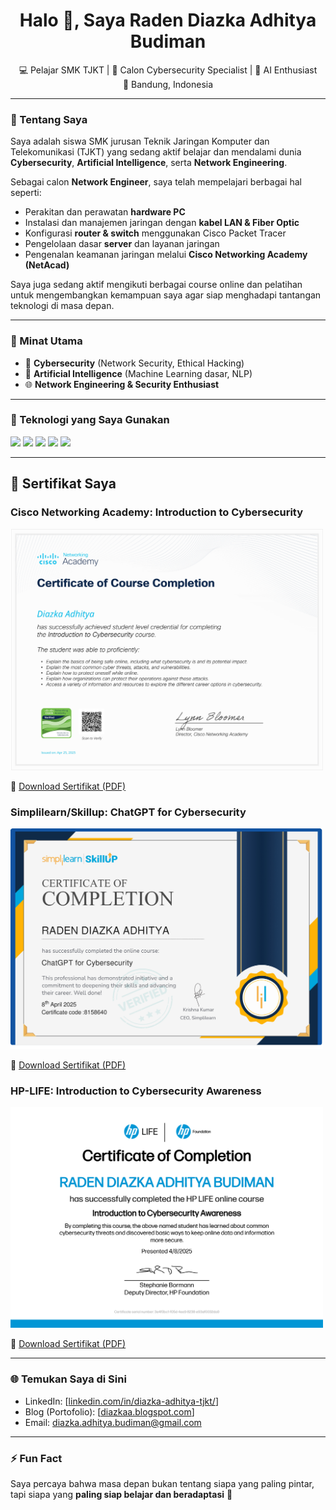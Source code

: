<h1 align="center">Halo 👋, Saya Raden Diazka Adhitya Budiman</h1>
<p align="center">
  💻 Pelajar SMK TJKT | 🔐 Calon Cybersecurity Specialist | 🤖 AI Enthusiast <br>
  📍 Bandung, Indonesia
</p>

---

### 🔧 Tentang Saya
Saya adalah siswa SMK jurusan Teknik Jaringan Komputer dan Telekomunikasi (TJKT) yang sedang aktif belajar dan mendalami dunia **Cybersecurity**, **Artificial Intelligence**, serta **Network Engineering**.

Sebagai calon **Network Engineer**, saya telah mempelajari berbagai hal seperti:
- Perakitan dan perawatan **hardware PC**
- Instalasi dan manajemen jaringan dengan **kabel LAN & Fiber Optic**
- Konfigurasi **router & switch** menggunakan Cisco Packet Tracer
- Pengelolaan dasar **server** dan layanan jaringan
- Pengenalan keamanan jaringan melalui **Cisco Networking Academy (NetAcad)**

Saya juga sedang aktif mengikuti berbagai course online dan pelatihan untuk mengembangkan kemampuan saya agar siap menghadapi tantangan teknologi di masa depan.

---

### 🎯 Minat Utama
- 🔐 **Cybersecurity** (Network Security, Ethical Hacking)
- 🤖 **Artificial Intelligence** (Machine Learning dasar, NLP)
- 🌐 **Network Engineering & Security Enthusiast**

---

### 🧰 Teknologi yang Saya Gunakan
<p align="left">
  <img src="https://img.shields.io/badge/Linux-🖥️-black" />
  <img src="https://img.shields.io/badge/Cisco%20Packet%20Tracer-blue" />
  <img src="https://img.shields.io/badge/Python-🐍-yellow" />
  <img src="https://img.shields.io/badge/GitHub-grey" />
  <img src="https://img.shields.io/badge/VS%20Code-blue" />
</p>

---

## 📄 Sertifikat Saya

### Cisco Networking Academy: Introduction to Cybersecurity

<img src="https://github.com/raden-diazka/raden-diazka-introduction/blob/main/certificates/Cisco-Introduction-to-Cybersecurity.jpg?raw=true" alt="Cisco-Introduction-to-Cybersecurity" width="500"/>

🔗 [Download Sertifikat (PDF)](https://github.com/raden-diazka/raden-diazka-introduction/blob/main/certificates/Cisco-Introduction-to-Cybersecurity.pdf)

### Simplilearn/Skillup: ChatGPT for Cybersecurity

<img src="https://github.com/raden-diazka/raden-diazka/blob/main/certificates/Simplilearn-ChatGPT-for-Cybersecurity.jpg?raw=true"
alt="Simplilearn/Skillup Certificate" width="500"/>

🔗 [Download Sertifikat (PDF)](https://github.com/raden-diazka/raden-diazka/blob/main/certificates/Simplilearn-ChatGPT-for-Cybersecurity.pdf)

### HP-LIFE: Introduction to Cybersecurity Awareness

<img src="https://github.com/raden-diazka/raden-diazka/blob/main/certificates/HP-LIFE-Introduction-to-Cybersecurity-Awareness.jpg?raw=true" alt="HP-LIFE-Introduction-to-Cybersecurity-Awareness" width="500"/>

🔗 [Download Sertifikat (PDF)](https://github.com/raden-diazka/raden-diazka/blob/main/certificates/HP-LIFE-Introduction-to-Cybersecurity-Awareness.pdf)


---

### 🌐 Temukan Saya di Sini
- LinkedIn: [[linkedin.com/in/diazka-adhitya-tjkt/](https://www.linkedin.com/in/diazka-adhitya-tjkt/)]
- Blog (Portofolio): [[diazkaa.blogspot.com](https://diazkaa.blogspot.com/)]
- Email: diazka.adhitya.budiman@gmail.com

---

### ⚡ Fun Fact
Saya percaya bahwa masa depan bukan tentang siapa yang paling pintar, tapi siapa yang **paling siap belajar dan beradaptasi** 💪
